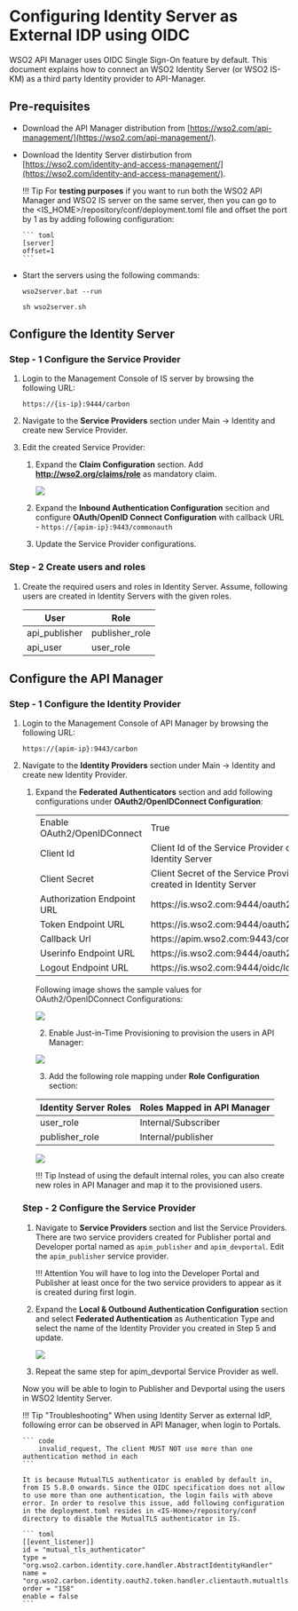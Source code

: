 # Configuring Identity Server as External IDP using OIDC

WSO2 API Manager uses OIDC Single Sign-On feature by default. This document explains how to connect an WSO2 Identity Server (or WSO2 IS-KM) as a third party Identity provider to API-Manager.

## Pre-requisites

-   Download the API Manager distribution from [https://wso2.com/api-management/](https://wso2.com/api-management/).
-   Download the Identity Server distirbution from [https://wso2.com/identity-and-access-management/](https://wso2.com/identity-and-access-management/).

    !!! Tip
        For **testing purposes** if you want to run both the WSO2 API Manager and WSO2 IS server on the same server, then you can go to the <IS_HOME>/repository/conf/deployment.toml file and offset the port by 1 as by adding following configuration:

        ``` toml
        [server]
        offset=1
        ```

-   Start the servers using the following commands:
    
    ``` tab="On Windows"
    wso2server.bat --run
    ```
    
    ``` tab="On Linux/Mac OS"
    sh wso2server.sh
    ```

## Configure the Identity Server

### Step - 1 Configure the Service Provider

1.  Login to the Management Console of IS server by browsing the following URL:  

    ```
    https://{is-ip}:9444/carbon
    ```

2.  Navigate to the **Service Providers** section under Main → Identity and create new Service Provider.

3.  Edit the created Service Provider:

    1.  Expand the **Claim Configuration** section. Add **http://wso2.org/claims/role** as mandatory claim.

        [![]({{base_path}}/assets/img/setup-and-install/claim-configuration-in-service-provider.png)]({{base_path}}/assets/img/setup-and-install/claim-configuration-in-service-provider.png)

    2.  Expand the **Inbound Authentication Configuration** secition and configure **OAuth/OpenID Connect Configuration** with callback URL - `https://{apim-ip}:9443/commonauth`

    3. Update the Service Provider configurations.

### Step - 2 Create users and roles

1. Create the required users and roles in Identity Server. Assume, following users are created in Identity Servers with the given roles.

    <table>
        <thead>
            <tr>
                <th>User</th>
                <th>Role</th>
            </tr>
        </thead>
        <tbody>
            <tr>
                <td>api_publisher</td>
                <td>publisher_role</td>
            </tr>
            <tr>
                <td>api_user</td>
                <td>user_role</td>
            </tr>
        </tbody>
    </table>

## Configure the API Manager

### Step - 1 Configure the Identity Provider

1.  Login to the Management Console of API Manager by browsing the following URL: 

    ```
    https://{apim-ip}:9443/carbon
    ```

2.  Navigate to the **Identity Providers** section under Main → Identity and create new Identity Provider.

    1.  Expand the **Federated Authenticators** section and add following configurations under **OAuth2/OpenIDConnect Configuration**:

        <table>
            <tbody>
                <tr>
                    <td>Enable OAuth2/OpenIDConnect</td>
                    <td>True</td>
                </tr>
                <tr>
                    <td>Client Id</td>
                    <td>Client Id of the Service Provider created in Identity Server</td>
                </tr>
                <tr>
                    <td>Client Secret</td>
                    <td>Client Secret of the Service Provider created in Identity Server</td>
                </tr>
                <tr>
                    <td>Authorization Endpoint URL</td>
                    <td>https://is.wso2.com:9444/oauth2/authorize</td>
                </tr>
                <tr>
                    <td>Token Endpoint URL</td>
                    <td>https://is.wso2.com:9444/oauth2/token</td>
                </tr>
                <tr>
                    <td>Callback Url</td>
                    <td>https://apim.wso2.com:9443/commonauth</td>
                </tr>
                <tr>
                    <td>Userinfo Endpoint URL</td>
                    <td>https://is.wso2.com:9444/oauth2/userinfo</td>
                </tr>
                <tr>
                    <td>Logout Endpoint URL</td>
                    <td>https://is.wso2.com:9444/oidc/logout</td>
                </tr>
            </tbody>
    </table>

    Following image shows the sample values for OAuth2/OpenIDConnect Configurations:

    [![]({{base_path}}/assets/img/setup-and-install/identity-provider-configuration-for-sso.png)]({{base_path}}/assets/img/setup-and-install/identity-provider-configuration-for-sso.png)

    2.  Enable Just-in-Time Provisioning to provision the users in API Manager: 

    [![]({{base_path}}/assets/img/setup-and-install/jit-provisioning-for-sso.png)]({{base_path}}/assets/img/setup-and-install/jit-provisioning-for-sso.png)

    3.  Add the following role mapping under **Role Configuration** section:
    <table>
    <thead>
        <tr>
            <th>Identity Server Roles</th>
            <th>Roles Mapped in API Manager</th>
        </tr>
    </thead>
    <tbody>
        <tr>
            <td>user_role</td>
            <td>Internal/Subscriber</td>
        </tr>
        <tr>
            <td>publisher_role</td>
            <td>Internal/publisher</td>
        </tr>
    </tbody>
    </table>

    [![]({{base_path}}/assets/img/setup-and-install/role-mapping-for-sso.png)]({{base_path}}/assets/img/setup-and-install/role-mapping-for-sso.png)

    !!! Tip
        Instead of using the default internal roles, you can also create new roles in API Manager and map it to the provisioned users. 

### Step - 2 Configure the Service Provider

1.  Navigate to **Service Providers** section and list the Service Providers. There are two service providers created for Publisher portal and Developer portal named as `apim_publisher` and `apim_devportal`. Edit the `apim_publisher` service provider.

    !!! Attention
        You will have to log into the Developer Portal and Publisher at least once for the two service providers to appear as it is created during first login.

2.  Expand the **Local & Outbound Authentication Configuration** section and select **Federated Authentication** as Authentication Type and select the name of the Identity Provider you created in Step 5 and update. 

    [![]({{base_path}}/assets/img/setup-and-install/local-and-outbound-authentication-configuration-for-sso.png)]({{base_path}}/assets/img/setup-and-install/local-and-outbound-authentication-configuration-for-sso.png)

3.  Repeat the same step for apim_devportal Service Provider as well.

Now you will be able to login to Publisher and Devportal using the users in WSO2 Identity Server.

!!! Tip "Troubleshooting"
    When using Identity Server as external IdP, following error can be observed in API Manager, when login to Portals. 

    ``` code
        invalid_request, The client MUST NOT use more than one authentication method in each
    ```

    It is because MutualTLS authenticator is enabled by default in, from IS 5.8.0 onwards. Since the OIDC specification does not allow to use more than one authentication, the login fails with above error. In order to resolve this issue, add following configuration in the deployment.toml resides in <IS-Home>/repository/conf directory to disable the MutualTLS authenticator in IS.
    
    ``` toml
    [[event_listener]]
    id = "mutual_tls_authenticator"
    type = "org.wso2.carbon.identity.core.handler.AbstractIdentityHandler"
    name = "org.wso2.carbon.identity.oauth2.token.handler.clientauth.mutualtls.MutualTLSClientAuthenticator"
    order = "158"
    enable = false
    ```
